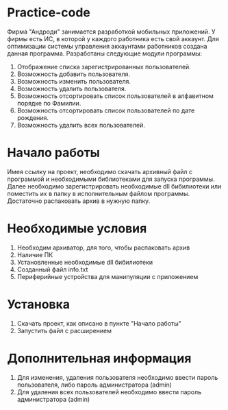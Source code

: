 # Practice-code
Фирма "Андроди" занимается разработкой мобильных приложений. У фирмы есть ИС, в которой у каждого работника есть свой аккаунт. Для оптимизации системы управления аккаунтами работников создана данная программа. Разработаны следующие модули программы:
1. Отображение списка зарегистрированных пользователей.
2. Возможность добавить пользователя.
3. Возможность изменить пользователя.
4. Возможность удалить пользователя.
5. Возможность отсортировать список пользователей в алфавитном порядке по Фамилии.
6. Возможность отсортировать список пользователей по дате рождения.
7. Возможность удалить всех пользователей.
# Начало работы
Имея ссылку на проект, необходимо скачать архивный файл с программой и необходимыми библиотеками для запуска программы. Далее необходимо зарегистрировать необходимые dll бибилиотеки или поместить их в папку в исполнительным файлом программы. Достаточно распаковать архив в нужную папку.
# Необходимые условия
1. Необходим архиватор, для того, чтобы распаковать архив
2. Наличие ПК
3. Установленные необходимые dll бибилиотеки
4. Созданный файл info.txt
5. Периферийные устройства для манипуляции с приложением
# Установка
1. Скачать проект, как описано в пункте "Начало работы"
2. Запустить файл с расширением
# Дополнительная информация
1. Для изменения, удаления пользователя необходимо ввести пароль пользователя, либо пароль администратора (admin)
2. Для удаления всех пользователей необходимо ввести пароль администратора (admin)  
